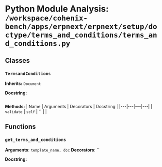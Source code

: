 # Python Module Analysis: `/workspace/cohenix-bench/apps/erpnext/erpnext/setup/doctype/terms_and_conditions/terms_and_conditions.py`

## Classes

### `TermsandConditions`
**Inherits:** `Document`


**Docstring:**
```

```

**Methods:**
| Name | Arguments | Decorators | Docstring |
|---|---|---|---|
| `validate` | `self` | `` |  |





## Functions

### `get_terms_and_conditions`
**Arguments:** `template_name, doc`
**Decorators:** ``

**Docstring:**
```

```

